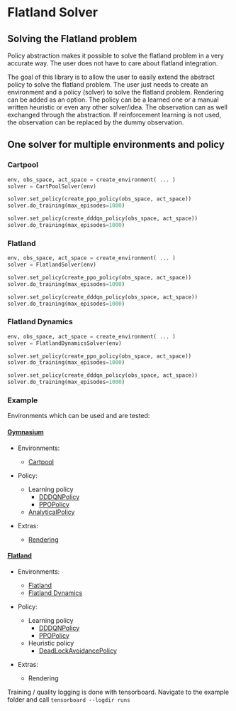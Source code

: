 # Flatland Solver

## Solving the Flatland problem

Policy abstraction makes it possible to solve the flatland problem in a very accurate way. The user does not have to
care about flatland integration.

The goal of this library is to allow the user to easily extend the abstract policy to solve the flatland problem.
The user just needs to create an environment and a policy (solver) to solve the flatland problem. Rendering can be added
as an option.
The policy can be a learned one or a manual written heuristic or even any other solver/idea.
The observation can as well exchanged through the abstraction.
If reinforcement learning is not used, the observation can be replaced by the dummy observation.

## One solver for multiple environments and policy
 
### Cartpool                                                                                                                 
```python 
env, obs_space, act_space = create_environment( ... )
solver = CartPoolSolver(env)

solver.set_policy(create_ppo_policy(obs_space, act_space))
solver.do_training(max_episodes=1000)

solver.set_policy(create_dddqn_policy(obs_space, act_space))
solver.do_training(max_episodes=1000)
```                   

### Flatland                                                                                                                 
```python
env, obs_space, act_space = create_environment( ... )
solver = FlatlandSolver(env)

solver.set_policy(create_ppo_policy(obs_space, act_space))
solver.do_training(max_episodes=1000)

solver.set_policy(create_dddqn_policy(obs_space, act_space))
solver.do_training(max_episodes=1000)
```                                                              

### Flatland Dynamics      
```python
env, obs_space, act_space = create_environment( ... )
solver = FlatlandDynamicsSolver(env)

solver.set_policy(create_ppo_policy(obs_space, act_space))
solver.do_training(max_episodes=1000)

solver.set_policy(create_dddqn_policy(obs_space, act_space))
solver.do_training(max_episodes=1000)
```                                                                


### Example

Environments which can be used and are tested:

#### [Gymnasium](https://github.com/Farama-Foundation/Gymnasium)

- Environments:
    - [Cartpool](https://github.com/aiAdrian/flatland_solver_policy/blob/main/example/gymnasium_cartpool/example_cartpool.py)


- Policy:
    - Learning policy
        - [DDDQNPolicy](https://github.com/aiAdrian/flatland_solver_policy/blob/main/policy/learning_policy/dddqn_policy/dddqn_policy.py)
        - [PPOPolicy](https://github.com/aiAdrian/flatland_solver_policy/blob/main/policy/learning_policy/ppo_policy/ppo_agent.py)
    - [AnalyticalPolicy](https://github.com/aiAdrian/flatland_solver_policy/blob/main/example/gymnasium_cartpool/cartpool_analytical_policy.py)


- Extras:
    - [Rendering](https://github.com/aiAdrian/flatland_solver_policy/blob/main/example/gymnasium_cartpool/cartpool_renderer.py)

#### [Flatland](https://github.com/flatland-association/flatland-rl)

- Environments:
    - [Flatland](https://github.com/aiAdrian/flatland_solver_policy/blob/main/example/flatland_rail_env/example_flatland.py)
    - [Flatland Dynamics](https://github.com/aiAdrian/flatland_solver_policy/blob/main/example/flatland_dynamics/example_flatland_dynamics.py)


- Policy:
    - Learning policy
        - [DDDQNPolicy](https://github.com/aiAdrian/flatland_solver_policy/blob/main/policy/learning_policy/dddqn_policy/dddqn_policy.py)
        - [PPOPolicy](https://github.com/aiAdrian/flatland_solver_policy/blob/main/policy/learning_policy/ppo_policy/ppo_agent.py)
    - Heuristic policy
        - [DeadLockAvoidancePolicy](https://github.com/aiAdrian/flatland_solver_policy/blob/main/policy/heuristic_policy/shortest_path_deadlock_avoidance_policy/deadlock_avoidance_policy.py)


- Extras:
    - Rendering

Training / quality logging is done with tensorboard. Navigate to the example folder
and call ``tensorboard --logdir runs``
